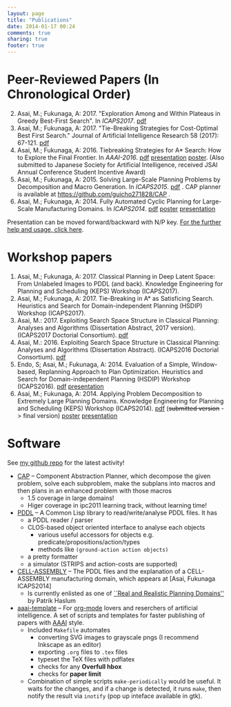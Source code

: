 ```yaml
---
layout: page
title: "Publications"
date: 2014-01-17 00:24
comments: true
sharing: true
footer: true
---
```


# Peer-Reviewed Papers (In Chronological Order)

2.  Asai, M.; Fukunaga, A: 2017. "Exploration Among and Within Plateaus in Greedy Best-First Search". In *ICAPS2017*. [pdf](./icaps17.pdf)
1.  Asai, M.; Fukunaga, A: 2017. "Tie-Breaking Strategies for Cost-Optimal Best First Search." Journal of Artificial Intelligence Research 58 (2017): 67-121. [pdf](http://www.jair.org/papers/paper5249.html)
2.  Asai, M.; Fukunaga, A: 2016. Tiebreaking Strategies for A\* Search: How to Explore the Final Frontier.
    In *AAAI-2016*.  [pdf](./aaai16.pdf) [presentation](http://www.slideshare.net/asaimasataro/tiebreaking-strategies-for-a-search-how-to-explore-the-final-frontier) [poster](./aaai16-poster.pdf).
    (Also submitted to Japanese Society for Artificial Intelligence, received JSAI Annual Conference Student Incentive Award)
3.  Asai, M.; Fukunaga, A: 2015. Solving Large-Scale Planning Problems by
    Decomposition and Macro Generation. In *ICAPS2015*. [pdf](./icaps15.pdf) . CAP planner is
    available at <https://github.com/guicho271828/CAP> .
4.  Asai, M.; Fukunaga, A: 2014. Fully Automated Cyclic Planning for Large-Scale
    Manufacturing Domains. In *ICAPS2014*. [pdf](icaps14.pdf) [poster](./icaps14-poster.pdf) [presentation](./icaps14/)

Presentation can be moved forward/backward with N/P key.
[For the further help and usage, click here](http://guicho271828.github.io/another-org-info/).

# Workshop papers

1.  Asai, M.; Fukunaga, A: 2017. Classical Planning in Deep Latent Space:
    From Unlabeled Images to PDDL (and back).
    Knowledge Engineering for Planning and Scheduling (KEPS) Workshop
    (ICAPS2017). 
1.  Asai, M.; Fukunaga, A: 2017. Tie-Breaking in A* as Satisficing Search.
    Heuristics and Search for Domain-independent Planning (HSDIP) Workshop
    (ICAPS2017). 
1.  Asai, M.: 2017. Exploiting Search Space Structure in Classical Planning: Analyses and Algorithms (Dissertation Abstract, 2017 version). (ICAPS2017 Doctorial Consortium). [pdf](icaps16-dc.pdf)
1.  Asai, M.: 2016. Exploiting Search Space Structure in Classical Planning: Analyses and Algorithms (Dissertation Abstract). (ICAPS2016 Doctorial Consortium). [pdf](icaps16-dc.pdf)
1.  Endo, S; Asai, M.; Fukunaga, A: 2014. Evaluation of a Simple, Window-based, Replanning Approach to Plan
    Optimization. Heuristics and Search for Domain-independent Planning (HSDIP) Workshop
    (ICAPS2016). [pdf](hsdip16.pdf) [presentation](https://guicho271828.github.io/2016-06-13-hsdip/)
2.  Asai, M.; Fukunaga, A: 2014. Applying Problem Decomposition to Extremely Large
    Planning Domains. Knowledge Engineering for Planning and Scheduling (KEPS) Workshop
    (ICAPS2014). [pdf](keps14.pdf) (<del>submitted version</del> -> final version) [poster](./keps14-poster.pdf) [presentation](./keps14/)

# Software

See [my github repo](https://github.com/guicho271828) for the latest activity!


-   [CAP](https://github.com/guicho271828/CAP) &#x2013; Component Abstraction Planner, which decompose the given problem,
    solve each subproblem, make the subplans into macros and then plans in an
    enhanced problem with those macros
    -   1.5 coverage in large domains!
    -   Higer coverage in ipc2011 learning track, without learning time!
-   [PDDL](https://github.com/guicho271828/pddl) &#x2013; A Common Lisp library to read/write/analyse PDDL files. It has
    -   a PDDL reader / parser
    -   CLOS-based object oriented interface to analyse each objects
        -   various useful accessors for objects e.g. predicate/propositions/action/types
        -   methods like `(ground-action action objects)`
    -   a pretty formatter
    -   a simulator (STRIPS and action-costs are supported)
-   [CELL-ASSEMBLY](https://github.com/guicho271828/cell-assembly-pddl-models) &#x2013; The PDDL files and the explanation of a CELL-ASSEMBLY
    manufacturing domain, which appears at [Asai, Fukunaga ICAPS2014]
    -   Is currently enlisted as one of [\`\`Real and Realistic Planning Domains''](http://users.cecs.anu.edu.au/~patrik/sigaps/index.php?n%3DMain.RealDomains)
            by Patrik Haslum
-   [aaai-template](https://github.com/guicho271828/aaai-template) &#x2013; For [org-mode](http://orgmode.org/) lovers and reserchers of artificial intelligence. A
    set of scripts and templates for faster publishing of papers with [AAAI](http://www.aaai.org/)
    style.
    -   Included `Makefile` automates
        -   converting SVG images to grayscale pngs (I recommend Inkscape as an editor)
        -   exporting `.org` files to `.tex` files
        -   typeset the TeX files with pdflatex
        -   checks for any **Overfull hbox**
        -   checks for **paper limit**
    -   Combination of simple scripts `make-periodically`
        would be useful. It waits for the changes, and if a change is detected, it runs
        `make`, then notify the result via `inotify` (pop up inteface available in gtk).
